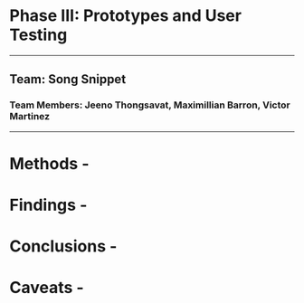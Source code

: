 # Phase III: Prototypes and User Testing
---
## Team: Song Snippet
### Team Members: Jeeno Thongsavat, Maximillian Barron, Victor Martinez
---
# Methods -

# Findings - 

# Conclusions - 

# Caveats - 
